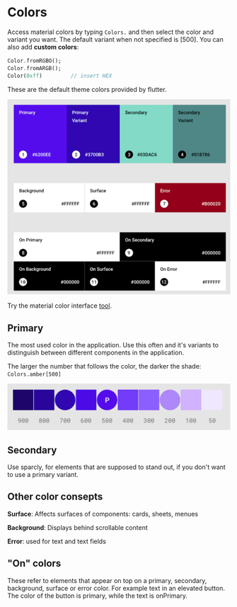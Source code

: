 
# Colors

Access material colors by typing `Colors.` and then select the color and variant you want. The default variant when not specified is [500].
You can also add **custom colors**:

```dart
Color.fromRGBO();
Color.fromARGB();
Color(0xff)         // insert HEX
```

These are the default theme colors provided by flutter.

![alt text](materialDefault.png "Material defalut colors")

Try the material color interface [tool](https://material.io/resources/color/#!/?view.left=0&view.right=0).

## Primary

The most used color in the application. Use this often and it's variants to distinguish between different components in the application.


The larger the number that follows the color, the darker the shade: `Colors.amber[500]`

![alt text](variants.png)

## Secondary

Use sparcly, for elements that are supposed to stand out, if you don't want to use a primary variant.

## Other color consepts

**Surface**: Affects surfaces of components: cards, sheets, menues

**Background**: Displays behind scrollable content

**Error**: used for text and text fields

## "On" colors

These refer to elements that appear on top on a primary, secondary, background, surface or error color. For example text in an elevated button. The color of the button is primary, while the text is onPrimary.